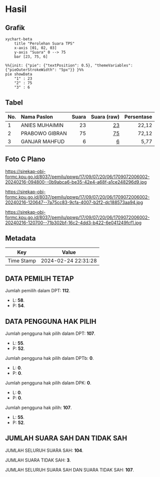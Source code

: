 # Hasil

## Grafik

```mermaid
xychart-beta
    title "Perolehan Suara TPS"
    x-axis [01, 02, 03]
    y-axis "Suara" 0 --> 75
    bar [23, 75, 6]
```

```mermaid
%%{init: {"pie": {"textPosition": 0.5}, "themeVariables": {"pieOuterStrokeWidth": "5px"}} }%%
pie showData
    "1" : 23
    "2" : 75
    "3" : 6
```

## Tabel

| No. | Nama Paslon    | Suara | Suara (raw) | Persentase |
|:--- |:-------------- | -----:| -----------:| ----------:|
| 1   | ANIES MUHAIMIN | 23    | [23][p-1]   | 22,12      |
| 2   | PRABOWO GIBRAN | 75    | [75][p-2]   | 72,12      |
| 3   | GANJAR MAHFUD  | 6     | [6][p-3]    | 5,77       |


[p-1]: https://github.com/gigit-pemilu/pemilu-2024-17-bengkulu/blob/main/pilpres/hitung-suara/sub/17-bengkulu/sub/09-bengkulu-tengah/sub/07-merigi-kelindang/sub/2006-pungguk-ketupak/sub/002-tps/sub/paslon-1.txt
[p-2]: https://github.com/gigit-pemilu/pemilu-2024-17-bengkulu/blob/main/pilpres/hitung-suara/sub/17-bengkulu/sub/09-bengkulu-tengah/sub/07-merigi-kelindang/sub/2006-pungguk-ketupak/sub/002-tps/sub/paslon-2.txt
[p-3]: https://github.com/gigit-pemilu/pemilu-2024-17-bengkulu/blob/main/pilpres/hitung-suara/sub/17-bengkulu/sub/09-bengkulu-tengah/sub/07-merigi-kelindang/sub/2006-pungguk-ketupak/sub/002-tps/sub/paslon-3.txt

## Foto C Plano

https://sirekap-obj-formc.kpu.go.id/8037/pemilu/ppwp/17/09/07/20/06/1709072006002-20240216-094800--0b9abca6-be35-42e4-a68f-a1ce248296d9.jpg

https://sirekap-obj-formc.kpu.go.id/8037/pemilu/ppwp/17/09/07/20/06/1709072006002-20240216-120647--7a75cc83-9cfa-4007-b2f2-dc188573aa94.jpg

https://sirekap-obj-formc.kpu.go.id/8037/pemilu/ppwp/17/09/07/20/06/1709072006002-20240216-120700--71b302bf-16c2-4dd3-b422-6e041249fcf1.jpg


## Metadata

| Key        | Value               |
| ---------- | ------------------- |
| Time Stamp | 2024-02-24 22:31:28 |


## DATA PEMILIH TETAP

Jumlah pemilih dalam DPT: **112**.
 * L: **58**.
 * P: **54**.

## DATA PENGGUNA HAK PILIH

Jumlah pengguna hak pilih dalam DPT: **107**.
 * L: **55**.
 * P: **52**.

Jumlah pengguna hak pilih dalam DPTb: **0**.
 * L: **0**.
 * P: **0**.

Jumlah pengguna hak pilih dalam DPK: **0**.
 * L: **0**.
 * P: **0**.

Jumlah pengguna hak pilih: **107**.
 * L: **55**.
 * P: **52**.

## JUMLAH SUARA SAH DAN TIDAK SAH

JUMLAH SELURUH SUARA SAH: **104**.

JUMLAH SUARA TIDAK SAH: **3**.

JUMLAH SELURUH SUARA SAH DAN SUARA TIDAK SAH: **107**.


